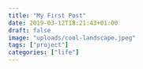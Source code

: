 ```yaml
---
title: "My First Post"
date: 2019-03-12T18:21:43+01:00
draft: false
image: "uploads/cool-landscape.jpeg"
tags: ["project"]
categories: ["life"]
---
```


